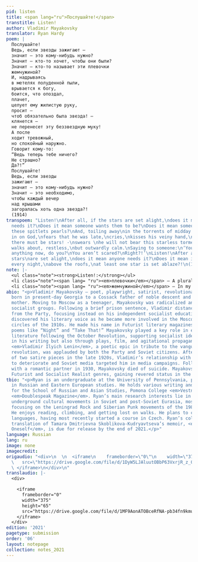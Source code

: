 ```yaml
---
pid: listen
title: <span lang="ru">Послушайте!</span>
transtitle: Listen!
author: Vladimir Mayakovsky
translator: Ryan Hardy
poem: |
  Послушайте!
  Ведь, если звезды зажигают —
  значит — это кому-нибудь нужно?
  Значит — кто-то хочет, чтобы они были?
  Значит — кто-то называет эти плевочки
  жемчужиной?
  И, надрываясь
  в метелях полуденной пыли,
  врывается к богу,
  боится, что опоздал,
  плачет,
  целует ему жилистую руку,
  просит —
  чтоб обязательно была звезда! —
  клянется —
  не перенесет эту беззвездную муку!
  А после
  ходит тревожный,
  но спокойный наружно.
  Говорит кому-то:
  “Ведь теперь тебе ничего?
  Не страшно?
  Да?!”
  Послушайте!
  Ведь, если звезды
  зажигают —
  значит — это кому-нибудь нужно?
  Значит — это необходимо,
  чтобы каждый вечер
  над крышами
  загоралась хоть одна звезда?!
  (1914)
transpoem: "Listen!\nAfter all, if the stars are set alight,\ndoes it mean anyone
  needs it?\nDoes it mean someone wants them to be?\nDoes it mean someone is calling
  these spitlets pearls?\nAnd, toiling away\nin the torrents of midday dust,\nhe bursts
  in on God,\nfears that he was late,\ncries,\nkisses his veiny hand,\nasks \nthat
  there must be stars! -\nswears \nhe will not bear this starless torment!\nAnd after,\nhe
  walks about, restless,\nbut outwardly calm.\nSaying to someone:\n‘You don’t have
  anything now, do you?\nYou aren’t scared?\nRight?!’\nListen!\nAfter all, if the
  stars\nare set alight,\ndoes it mean anyone needs it?\nDoes it mean it’s necessary\nthat
  every night,\nabove the roofs,\nat least one star is set ablaze?!\n(1914)\n"
note: |-
  <ul class="note"><strong>Listen!:</strong></ul>
  <li class="note"><span lang= "ru"><em>плевочки</em></span> — A plural, diminutive form of <span lang= "ru"><em>плевок</em></span>, meaning “spit.” Originally, I translated the word as “spittles,” but felt that it was out of place. While somewhat contrived, “spitlets” offered a more robust alternative that could more easily be imagined in individual units.</li>
  <li class="note"><span lang= "ru"><em>жемчужиной</em></span> — In my rough translation, I translated this word as “pearl-like,” but found that it slowed the meter’s momentum. The shift to “pearls” as a subject complement to the direct object, improved fluidity while adding a luster to the otherwise gross imagery of bits of spit. I felt that this was closer to Mayakovsky’s poetic intentions for the phrase.</li>
abio: "<p>Vladimir Mayakovsky — poet, playwright, satirist, revolutionary, and futurist—was
  born in present-day Georgia to a Cossack father of noble descent and a Ukrainian
  mother. Moving to Moscow as a teenager, Mayakovsky was radicalized and joined local
  socialist groups. Following a brief prison sentence, Vladimir distanced himself
  from the Party, focusing instead on his independent socialist education. Mayakovsky
  discovered his literary voice as he became more involved in the Moscow artists’
  circles of the 1910s. He made his name in Futurist literary magazines with early
  poems like “Night” and “Take That!” Mayakovsky played a key role in early Bolshevik
  literature following the October Revolution, supporting socialist ideology not only
  in his writing but also through plays, film, and agitational propaganda. Mayakovsky’s
  <em>Vladimir Ilyich Lenin</em>, a poetic epic in tribute to the vanguard of the
  revolution, was applauded by both the Party and Soviet citizens. After the release
  of two satire pieces in the late 1920s, Vladimir’s relationship with the Party began
  to deteriorate and Soviet media targeted him in media campaigns. Following an argument
  with a romantic partner in 1930, Mayakovsky died of suicide. Mayakovsky’s pioneered
  Futurist and Socialist Realist genres, gaining revered status in the Soviet canon.</p>\n"
tbio: "<p>Ryan is an undergraduate at the University of Pennsylvania, pursuing a degree
  in Russian and Eastern European studies. He holds various writing and editing positions
  for the School of Russian and Asian Studies, Pomona College <em>Vestnik</em>, and
  <em>Doublespeak Magazine</em>. Ryan’s main research interests lie in the study of
  underground cultural movements in Soviet and post-Soviet Eurasia, most recently
  focusing on the Leningrad Rock and Siberian Punk movements of the 1980s and ’90s.
  He enjoys reading, climbing, and getting lost on walks. He plans to continue learning
  languages, having most recently started a course in Czech. Ryan’s collaborative
  translation of Tamara Dmitrievna Skoblikova-Kudryavtseva’s memoir, <em>Words for
  Oneself</em>, is due for release by the end of 2021.</p>"
language: Russian
lang: ru
image: none
imagecredit: 
origaudio: "<div>\n  \n  <iframe\n    frameborder=\"0\"\n    width=\"375\"\n    height=\"65\"\n
  \   src=\"https://drive.google.com/file/d/1DyW5LJAluutOBbP63VxrjR_z_QGXYmbd/preview\">\n
  \ </iframe>\n</div>\n"
translaudio: |-
  <div>

    <iframe
      frameborder="0"
      width="375"
      height="65"
      src="https://drive.google.com/file/d/1MF9AonATOBceRfNA-pb34fn9kmuaGTlG/preview">
    </iframe>
  </div>
edition: '2021'
pagetype: submission
order: '06'
layout: notepage
collection: notes_2021
---
```

